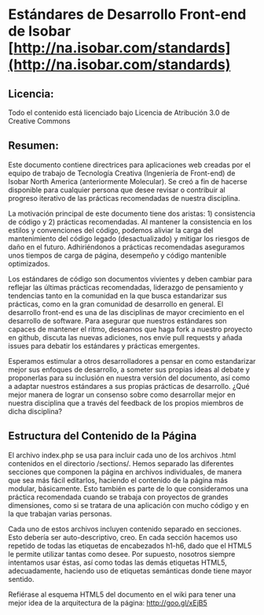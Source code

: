 #  Estándares de Desarrollo Front-end de Isobar [http://na.isobar.com/standards](http://na.isobar.com/standards)

## Licencia:

Todo el contenido está licenciado bajo Licencia de Atribución 3.0 de Creative Commons

## Resumen:

Este documento contiene directrices para aplicaciones web creadas por el equipo de trabajo de Tecnología Creativa (Ingeniería de Front-end) de Isobar North America (anteriormente Molecular). Se creó a fin de hacerse disponible para cualquier persona que desee revisar o contribuir al progreso iterativo de las prácticas recomendadas de nuestra disciplina.

La motivación principal de este documento tiene dos aristas: 1) consistencia de código y 2) prácticas recomendadas. Al mantener la consistencia en los estilos y convenciones del código, podemos aliviar la carga del mantenimiento del código legado (desactualizado) y mitigar los riesgos de daño en el futuro. Adhiriéndonos a prácticas recomendadas  aseguramos unos tiempos de carga de página, desempeño y código mantenible optimizados.

Los estándares de código son documentos vivientes y deben cambiar para reflejar las últimas prácticas recomendadas, liderazgo de pensamiento y tendencias tanto en la comunidad en la que busca estandarizar sus prácticas, como en la gran comunidad de desarrollo en general. El desarrollo front-end es una de las disciplinas de mayor crecimiento en el desarrollo de software. Para asegurar que nuestros estándares son capaces de mantener el ritmo, deseamos que haga fork a nuestro proyecto en github, discuta las nuevas adiciones, nos envíe pull requests y añada issues para debatir los estándares y prácticas emergentes.

Esperamos estimular a otros desarrolladores a pensar en como estandarizar mejor sus enfoques de desarrollo, a someter  sus propias ideas al debate y proponerlas para su inclusión en nuestra versión del documento, así como a adaptar nuestros estándares a sus propias prácticas de desarrollo. ¿Qué mejor manera de lograr un consenso sobre como desarrollar mejor en nuestra disciplina que a través del feedback de los propios miembros de dicha disciplina? 

## Estructura del Contenido de la Página

El archivo index.php se usa para incluir cada uno de los archivos .html contenidos en el directorio /sections/. Hemos separado las diferentes secciones que componen la página en archivos individuales, de manera que sea más fácil editarlos, haciendo el contenido de la página más modular, básicamente. Esto también es parte de lo que consideramos una práctica recomendada cuando se trabaja con proyectos de grandes dimensiones, como si se tratara de una aplicación con mucho código y en la que trabajan varias personas.

Cada uno de estos archivos incluyen contenido separado en secciones. Esto debería ser auto-descriptivo, creo. En cada sección hacemos uso repetido de todas las etiquetas de encabezados h1-h6, dado que el HTML5 le permite utilizar tantas como desee. Por supuesto, nosotros siempre intentamos usar éstas, así como todas las demás etiquetas HTML5, adecuadamente, haciendo uso de etiquetas semánticas donde tiene mayor sentido.

Refiérase al esquema HTML5 del documento en el wiki para tener una mejor idea de la arquitectura de la página: http://goo.gl/xEjB5